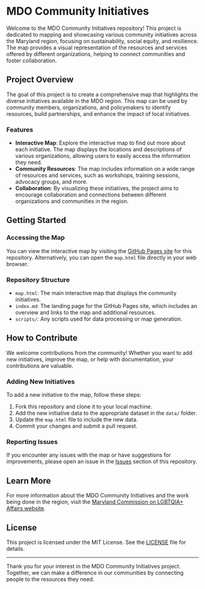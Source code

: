 # MDO Community Initiatives

Welcome to the MDO Community Initiatives repository! This project is dedicated to mapping and showcasing various community initiatives across the Maryland region, focusing on sustainability, social equity, and resilience. The map provides a visual representation of the resources and services offered by different organizations, helping to connect communities and foster collaboration.

## Project Overview

The goal of this project is to create a comprehensive map that highlights the diverse initiatives available in the MDO region. This map can be used by community members, organizations, and policymakers to identify resources, build partnerships, and enhance the impact of local initiatives.

### Features

- **Interactive Map**: Explore the interactive map to find out more about each initiative. The map displays the locations and descriptions of various organizations, allowing users to easily access the information they need.
- **Community Resources**: The map includes information on a wide range of resources and services, such as workshops, training sessions, advocacy groups, and more.
- **Collaboration**: By visualizing these initiatives, the project aims to encourage collaboration and connections between different organizations and communities in the region.

## Getting Started

### Accessing the Map

You can view the interactive map by visiting the [GitHub Pages site](https://MEADecarb.github.io/MDOCommunityInitiatives) for this repository. Alternatively, you can open the `map.html` file directly in your web browser.

### Repository Structure

- `map.html`: The main interactive map that displays the community initiatives.
- `index.md`: The landing page for the GitHub Pages site, which includes an overview and links to the map and additional resources.
- `scripts/`: Any scripts used for data processing or map generation.

## How to Contribute

We welcome contributions from the community! Whether you want to add new initiatives, improve the map, or help with documentation, your contributions are valuable.

### Adding New Initiatives

To add a new initiative to the map, follow these steps:

1. Fork this repository and clone it to your local machine.
2. Add the new initiative data to the appropriate dataset in the `data/` folder.
3. Update the `map.html` file to include the new data.
4. Commit your changes and submit a pull request.

### Reporting Issues

If you encounter any issues with the map or have suggestions for improvements, please open an issue in the [Issues](https://github.com/MEADecarb/MDOCommunityInitiatives/issues) section of this repository.

## Learn More

For more information about the MDO Community Initiatives and the work being done in the region, visit the [Maryland Commission on LGBTQIA+ Affairs website](https://goci.maryland.gov/lgbtq/).

## License

This project is licensed under the MIT License. See the [LICENSE](LICENSE) file for details.

---

Thank you for your interest in the MDO Community Initiatives project. Together, we can make a difference in our communities by connecting people to the resources they need.

